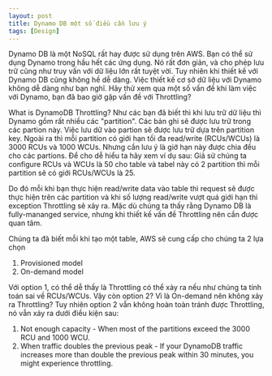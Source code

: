 ```yaml
---
layout: post
title: Dynamo DB một số điều cần lưu ý
tags: [Design]
---
```


Dynamo DB là một NoSQL rất hay được sử dụng trên AWS. Bạn có thể sử dụng Dynamo trong hầu hết các ứng dụng. Nó rất đơn giản, và cho phép lưu trữ cũng như truy vấn 
với dữ liệu lớn rất tuyệt vời. Tuy nhiên khi thiết kế với Dynamo DB cũng không hề dễ dàng. Việc thiết kế cơ sở dữ liệu với Dynamo không dễ dàng như bạn nghĩ.
Hãy thử xem qua một số vấn đề khi làm việc với Dynamo, bạn đã bao giờ gặp vấn đề với Throttling? 

What is DynamoDB Throttling?
Như các bạn đã biết thì khi lưu trữ dữ liệu thì Dynamo gồm rất nhiều các "partition". Các bản ghi sẽ được lưu trữ trong các partion này.
Việc lưu dữ vào partion sẽ được lưu trữ dựa trên partition key. Ngoài ra thì mỗi partition có giới hạn tối đa read/write (RCUs/WCUs) là 3000 RCUs và 1000 WCUs. 
Nhưng cần lưu ý là giớ hạn này được chia đều cho các partions. Để cho dễ hiểu ta hãy xem ví dụ sau:
Giả sử chúng ta configure RCUs và WCUs là 50 cho table và tabel này có 2 partition thì mỗi partition sẽ có giới RCUs/WCUs là 25.

Do đó mỗi khi bạn thực hiện read/write data vào table thì request sẽ được thực hiện trên các partition và khi số lượng read/write vượt quá giới hạn thì exception
Throttling sẽ xảy ra. Mặc dù chúng ta thấy rằng Dynamo DB là fully-mananged service, nhưng khi thiết kế vấn đề Throttling nên cần được quan tâm. 

Chúng ta đã biết mỗi khi tạo một table, AWS sẽ cung cấp cho chúng ta 2 lựa chọn 
1. Provisioned model
2. On-demand model

Với option 1, có thể dễ thấy là Throttling có thể xảy ra nếu như chúng ta tính toán sai về RCUs/WCUs. Vậy còn option 2? Vì là On-demand nên không xảy ra Throttling?
Tuy nhiên option 2 vẫn không hoàn toàn tránh được Throttling, nó vẫn xảy ra dưới điều kiện sau: 

1. Not enough capacity - When most of the partitions exceed the 3000 RCU and 1000 WCU.
2. When traffic doubles the previous peak - If your DynamoDB traffic increases more than double the previous peak within 30 minutes, you might experience throttling.




